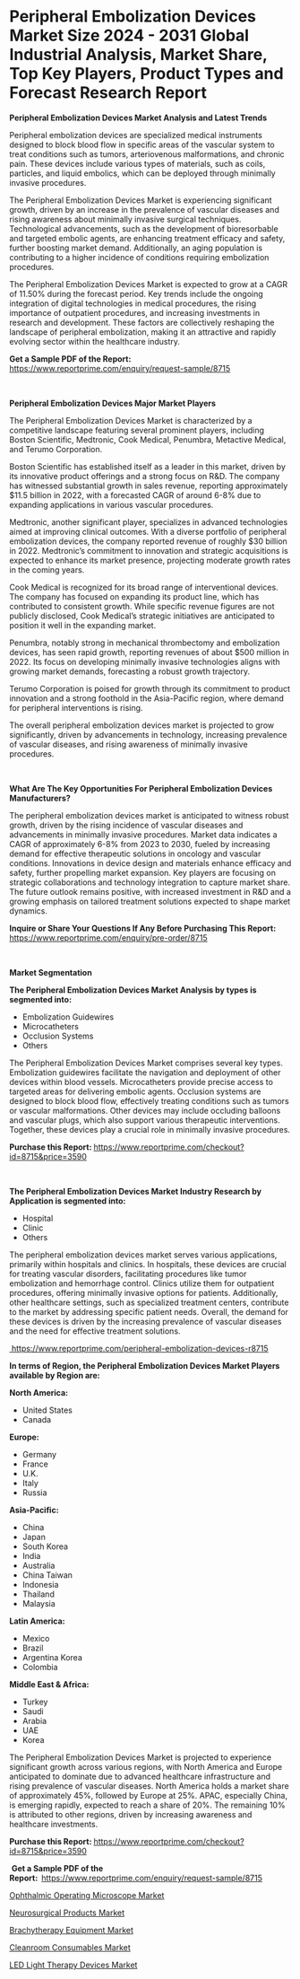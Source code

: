 <p><h1>Peripheral Embolization Devices Market Size 2024 - 2031 Global Industrial Analysis, Market Share, Top Key Players, Product Types and Forecast Research Report</h1></p><p><strong>Peripheral Embolization Devices Market Analysis and Latest Trends</strong></p>
<p><p>Peripheral embolization devices are specialized medical instruments designed to block blood flow in specific areas of the vascular system to treat conditions such as tumors, arteriovenous malformations, and chronic pain. These devices include various types of materials, such as coils, particles, and liquid embolics, which can be deployed through minimally invasive procedures. </p><p>The Peripheral Embolization Devices Market is experiencing significant growth, driven by an increase in the prevalence of vascular diseases and rising awareness about minimally invasive surgical techniques. Technological advancements, such as the development of bioresorbable and targeted embolic agents, are enhancing treatment efficacy and safety, further boosting market demand. Additionally, an aging population is contributing to a higher incidence of conditions requiring embolization procedures.</p><p>The Peripheral Embolization Devices Market is expected to grow at a CAGR of 11.50% during the forecast period. Key trends include the ongoing integration of digital technologies in medical procedures, the rising importance of outpatient procedures, and increasing investments in research and development. These factors are collectively reshaping the landscape of peripheral embolization, making it an attractive and rapidly evolving sector within the healthcare industry.</p></p>
<p><strong>Get a Sample PDF of the Report:&nbsp;</strong> <a href="https://www.reportprime.com/enquiry/request-sample/8715?utm_campaign=1091&utm_medium=2&utm_source=Github&utm_content=ia&utm_term=25122024&utm_id=peripheral-embolization-devices">https://www.reportprime.com/enquiry/request-sample/8715</a></p>
<p>&nbsp;</p>
<p><strong>Peripheral Embolization Devices Major Market Players</strong></p>
<p><p>The Peripheral Embolization Devices Market is characterized by a competitive landscape featuring several prominent players, including Boston Scientific, Medtronic, Cook Medical, Penumbra, Metactive Medical, and Terumo Corporation. </p><p>Boston Scientific has established itself as a leader in this market, driven by its innovative product offerings and a strong focus on R&D. The company has witnessed substantial growth in sales revenue, reporting approximately $11.5 billion in 2022, with a forecasted CAGR of around 6-8% due to expanding applications in various vascular procedures.</p><p>Medtronic, another significant player, specializes in advanced technologies aimed at improving clinical outcomes. With a diverse portfolio of peripheral embolization devices, the company reported revenue of roughly $30 billion in 2022. Medtronic’s commitment to innovation and strategic acquisitions is expected to enhance its market presence, projecting moderate growth rates in the coming years.</p><p>Cook Medical is recognized for its broad range of interventional devices. The company has focused on expanding its product line, which has contributed to consistent growth. While specific revenue figures are not publicly disclosed, Cook Medical’s strategic initiatives are anticipated to position it well in the expanding market.</p><p>Penumbra, notably strong in mechanical thrombectomy and embolization devices, has seen rapid growth, reporting revenues of about $500 million in 2022. Its focus on developing minimally invasive technologies aligns with growing market demands, forecasting a robust growth trajectory.</p><p>Terumo Corporation is poised for growth through its commitment to product innovation and a strong foothold in the Asia-Pacific region, where demand for peripheral interventions is rising.</p><p>The overall peripheral embolization devices market is projected to grow significantly, driven by advancements in technology, increasing prevalence of vascular diseases, and rising awareness of minimally invasive procedures.</p></p>
<p>&nbsp;</p>
<p><strong>What Are The Key Opportunities For Peripheral Embolization Devices Manufacturers?</strong></p>
<p><p>The peripheral embolization devices market is anticipated to witness robust growth, driven by the rising incidence of vascular diseases and advancements in minimally invasive procedures. Market data indicates a CAGR of approximately 6-8% from 2023 to 2030, fueled by increasing demand for effective therapeutic solutions in oncology and vascular conditions. Innovations in device design and materials enhance efficacy and safety, further propelling market expansion. Key players are focusing on strategic collaborations and technology integration to capture market share. The future outlook remains positive, with increased investment in R&D and a growing emphasis on tailored treatment solutions expected to shape market dynamics.</p></p>
<p><strong>Inquire or Share Your Questions If Any Before Purchasing This Report:</strong> <a href="https://www.reportprime.com/enquiry/pre-order/8715?utm_campaign=1091&utm_medium=2&utm_source=Github&utm_content=ia&utm_term=25122024&utm_id=peripheral-embolization-devices">https://www.reportprime.com/enquiry/pre-order/8715</a></p>
<p>&nbsp;</p>
<p><strong>Market Segmentation</strong></p>
<p><strong>The Peripheral Embolization Devices Market Analysis by types is segmented into:</strong></p>
<p><ul><li>Embolization Guidewires</li><li>Microcatheters</li><li>Occlusion Systems</li><li>Others</li></ul></p>
<p><p>The Peripheral Embolization Devices Market comprises several key types. Embolization guidewires facilitate the navigation and deployment of other devices within blood vessels. Microcatheters provide precise access to targeted areas for delivering embolic agents. Occlusion systems are designed to block blood flow, effectively treating conditions such as tumors or vascular malformations. Other devices may include occluding balloons and vascular plugs, which also support various therapeutic interventions. Together, these devices play a crucial role in minimally invasive procedures.</p></p>
<p><strong>Purchase this Report:&nbsp;</strong><a href="https://www.reportprime.com/checkout?id=8715&price=3590&utm_campaign=1091&utm_medium=2&utm_source=Github&utm_content=ia&utm_term=25122024&utm_id=peripheral-embolization-devices">https://www.reportprime.com/checkout?id=8715&price=3590</a></p>
<p>&nbsp;</p>
<p><strong>The Peripheral Embolization Devices Market Industry Research by Application is segmented into:</strong></p>
<p><ul><li>Hospital</li><li>Clinic</li><li>Others</li></ul></p>
<p><p>The peripheral embolization devices market serves various applications, primarily within hospitals and clinics. In hospitals, these devices are crucial for treating vascular disorders, facilitating procedures like tumor embolization and hemorrhage control. Clinics utilize them for outpatient procedures, offering minimally invasive options for patients. Additionally, other healthcare settings, such as specialized treatment centers, contribute to the market by addressing specific patient needs. Overall, the demand for these devices is driven by the increasing prevalence of vascular diseases and the need for effective treatment solutions.</p></p>
<p><a href="https://www.reportprime.com/peripheral-embolization-devices-r8715?utm_campaign=1091&utm_medium=2&utm_source=Github&utm_content=ia&utm_term=25122024&utm_id=peripheral-embolization-devices">&nbsp;https://www.reportprime.com/peripheral-embolization-devices-r8715</a></p>
<p><strong>In terms of Region, the Peripheral Embolization Devices Market Players available by Region are:</strong></p>
<p>
    <p> <strong> North America: </strong>
        <ul>
            <li>United States</li>
            <li>Canada</li>
        </ul>
        </p> 
    <p> <strong> Europe: </strong>
        <ul>
            <li>Germany</li>
            <li>France</li>
            <li>U.K.</li>
            <li>Italy</li>
            <li>Russia</li>
        </ul>
        </p> 
    <p> <strong> Asia-Pacific: </strong>
        <ul>
            <li>China</li>
            <li>Japan</li>
            <li>South Korea</li>
            <li>India</li>
            <li>Australia</li>
            <li>China Taiwan</li>
            <li>Indonesia</li>
            <li>Thailand</li>
            <li>Malaysia</li>
        </ul>
        </p> 
    <p> <strong> Latin America: </strong>
        <ul>
            <li>Mexico</li>
            <li>Brazil</li>
            <li>Argentina Korea</li>
            <li>Colombia</li>
        </ul>
        </p> 
    <p> <strong> Middle East & Africa: </strong>
        <ul>
            <li>Turkey</li>
            <li>Saudi</li>
            <li>Arabia</li>
            <li>UAE</li>
            <li>Korea</li>
        </ul>
    </p>
    </p>
<p><p>The Peripheral Embolization Devices Market is projected to experience significant growth across various regions, with North America and Europe anticipated to dominate due to advanced healthcare infrastructure and rising prevalence of vascular diseases. North America holds a market share of approximately 45%, followed by Europe at 25%. APAC, especially China, is emerging rapidly, expected to reach a share of 20%. The remaining 10% is attributed to other regions, driven by increasing awareness and healthcare investments.</p></p>
<p><strong>Purchase this Report: </strong><a href="https://www.reportprime.com/checkout?id=8715&price=3590&utm_campaign=1091&utm_medium=2&utm_source=Github&utm_content=ia&utm_term=25122024&utm_id=peripheral-embolization-devices">https://www.reportprime.com/checkout?id=8715&price=3590</a></p>
<p>&nbsp;<strong>Get a Sample PDF of the Report:&nbsp;&nbsp;</strong><a href="https://www.reportprime.com/enquiry/request-sample/8715?utm_campaign=1091&utm_medium=2&utm_source=Github&utm_content=ia&utm_term=25122024&utm_id=peripheral-embolization-devices">https://www.reportprime.com/enquiry/request-sample/8715</a></p>
<p><strong></strong></p>
<p><p><a href="https://www.linkedin.com/pulse/ophthalmic-operating-microscope-market-industry-trends-forecast-igfxc?utm_campaign=1091&utm_medium=2&utm_source=Github&utm_content=ia&utm_term=25122024&utm_id=peripheral-embolization-devices">Ophthalmic Operating Microscope Market</a></p><p><a href="https://github.com/krinerstormy331/Market-Research-Report-List-1/blob/main/neurosurgical-products-market.md?utm_campaign=1091&utm_medium=2&utm_source=Github&utm_content=ia&utm_term=25122024&utm_id=peripheral-embolization-devices">Neurosurgical Products Market</a></p><p><a href="https://www.linkedin.com/pulse/market-growth-forecast-brachytherapy-equipment-industry-expected-bp0mc?utm_campaign=1091&utm_medium=2&utm_source=Github&utm_content=ia&utm_term=25122024&utm_id=peripheral-embolization-devices">Brachytherapy Equipment Market</a></p><p><a href="https://github.com/suleimannichelle7/Market-Research-Report-List-1/blob/main/cleanroom-consumables-market.md?utm_campaign=1091&utm_medium=2&utm_source=Github&utm_content=ia&utm_term=25122024&utm_id=peripheral-embolization-devices">Cleanroom Consumables Market</a></p><p><a href="https://www.linkedin.com/pulse/forecasting-growth-led-light-therapy-devices-market-2024-2031-kidjc?utm_campaign=1091&utm_medium=2&utm_source=Github&utm_content=ia&utm_term=25122024&utm_id=peripheral-embolization-devices">LED Light Therapy Devices Market</a></p></p>